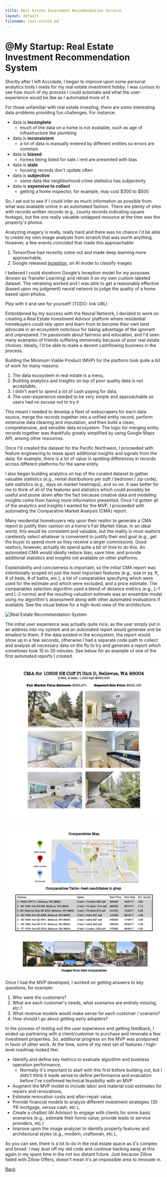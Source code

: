 ```yaml
---
title: Real Estate Investment Recommendation Service
layout: default
filename: real-estate.md
--- 
```


# @My Startup: Real Estate Investment Recommendation System
Shortly after I left Accolade, I began to improve upon some personal analytics tools I made for my real estate investment hobby. I was curious to see how much of my process I could automate and what the user-experience would be like as I automated more of it.

For those unfamiliar with real estate investing, there are some interesting data problems providing fun challenges. For instance:

* data is **incomplete** 
	* much of the data on a home is not available, such as age of infrastructure like plumbing
* data is **inconsistent**
	* a lot of data is manually entered by different entities so errors are common
* data is **biased**
	* homes being listed for sale / rent are presented with bias
* data is **stale**
	* housing records don't update often
* data is **subjective**
	* some data like neighborhood crime statistics has subjectivity 
* data is **expensive to collect**
	* getting a home inspector, for example, may cost $300 to $500

So, I set out to see if I could infer as much information as possible from what was available online in an automated fashion. There are plenty of sites with records written records (e.g., county records indicating square footage), but the one really valuable untapped resource at the time was the property's photos.  

Analyzing imagery is really, really hard and there was no chance I'd be able to create my own image analyzer from scratch that was worth anything. However, a few events coincided that made this approachable:

1. Tensorflow had recently come out and made deep learning more approachable,
2. Google released [Inception](https://ai.googleblog.com/2016/03/train-your-own-image-classifier-with.html), an AI model to classify images

I believed I could shoehorn Google's Inception model for my purposes (known as Transfer Learning) and retrain it on my own custom-labeled dataset. The retraining worked and I was able to get a reasonably effective (based upon my judgment) neural network to judge the quality of a home based upon photos.

Play with it and see for yourself! (TODO: link URL)

Emboldened by my success with the Neural Network, I decided to work on creating a Real Estate Investment Advisor platform where residential homebuyers could rely upon and learn from to become their own best advocate in an ecosystem notorious for taking advantage of the ignorant and unprepared. I'm passionate about fairness and education, and I'd seen many examples of friends suffering immensely because of poor real estate choices. Ideally, I'd be able to make a decent cashflowing business in the process. 

Building the Minimum Viable Product (MVP) for the platform took quite a bit of work for many reasons:

1. The data ecosystem in real estate is a mess,
2. Building analytics and insights on top of poor quality data is not acceptable,
3. I didn't want to spend a lot of cash paying for data,
4. The user-experience needed to be very simple and approachable so users had no excuse not to try it

This meant I needed to develop a fleet of webscrapers for each data source, merge the records together into a unified entity record, perform extensive data cleaning and imputation, and then build a clean, comprehensive, and sensible data ecosystem. The logic for merging entity records together was thankfully greatly simplified by using Google Maps API, among other resources.

Once I'd created the dataset for the Pacific Northwest, I proceeded with feature engineering to tease apart additional insights and signals from the data; for example, there is a lot of value in spotting differences in records across different platforms for the same entity.

I also began building analytics on top of the curated dataset to gather valuable statistics (e.g., rental distributions per sqft / bedroom / zip code), sale statistics (e.g., days on market heatmaps), and so on. It was better for me to think of all of the features and statistics which could possibly be useful and prune down after the fact because creative data and modeling insights come from having more information presented. Once I'd gotten all of the analytics and insights I wanted for the MVP, I proceeded with automating the Comparative Market Analysis (CMA) report.

Many residential homebuyers rely upon their realtor to generate a CMA report to justify their opinion on a home's Fair Market Value. In an ideal world, this would be consistent and valuable, but the reality is most realtors carelessly select whatever is convenient to justify their end goal (e.g., get the buyer to spend more so they receive a larger commission). Good realtors, however, actually do spend quite a bit of time to do this. An automated CMA would ideally reduce bias, save time, and provide additional statistics and insights not available on other platforms.

Explainability and conciseness is important, so the initial CMA report was intentionally scoped on just the most important features (e.g., size in sq. ft, # of beds, # of baths, etc.), a list of comparables specifying which were used for the estimate and which were excluded, and a price estimate. The comparables selection algorithm used a blend of distance metrics (e.g., L-1 and L-2 norms) and the resulting valuation estimate was an ensemble model using my algorithm's assessment along with other automated evaluations if available. See the visual below for a high-level view of the architecture.

![Real Estate Recommendation System](https://github.com/RicardoFrankBarrera/Professional-Portfolio/blob/main/Project%20one-pagers/07%20Real%20Estate%20Recommendation%20System.jpg?raw=true)

The initial user experience was actually quite nice, as the user simply put in an address into my system and an automated report would generate and be emailed to them; if the data existed in the ecosystem, the report would show up in a few seconds, otherwise I had a separate code path to collect and analyze all necessary data on the fly to try and generate a report which sometimes took 15 to 30 minutes. See below for an example of one of the first automated reports I created.

![CMA Page 1](https://github.com/RicardoFrankBarrera/Data-Science-Portfolio/blob/main/docs/assets/img/CMA_pg1.png?raw=true)

![CMA Page 2](https://github.com/RicardoFrankBarrera/Data-Science-Portfolio/blob/main/docs/assets/img/CMA_pg2.png?raw=true)


Once I had the MVP developed, I worked on getting answers to key questions, for example:

1. Who were the customers?
2. What are each customer's needs, what scenarios are entirely missing, etc.?
3. What revenue models would make sense for each customer / scenario?
4. How should I go about getting early adopters?

In the process of testing out the user experience and getting feedback, I ended up partnering with a client/customer to purchase and renovate a few investment properties. So, additional progress on the MVP was postponed in favor of other work. At the time, some of my next set of features / high-level roadmap looked like:

* Identify and define key metrics to evaluate algorithm and business operation performance,
	* Normally it's important to start with this first before building out, but I didn't think it made sense to define performance and evaluation before I've confirmed technical feasibility with an MVP
* Augment the MVP model to include labor and material cost estimates for repairs and renovations,
* Estimate renovation costs and after-repair value,
* Provide financial models to analyze different investment strategies (30 YR mortgage, versus cash, etc.),
* Create a chatbot (AI Advisor) to engage with clients for some basic scenarios (e.g., estimate their home value, provide leads to service providers, etc.)
* Improve upon the image analyzer to identify property features and architectural styles (e.g., modern, craftsman, etc.),

As you can see, there is a lot to do in the real estate space as it's complex and broad. I may dust off my old code and continue hacking away at this again in my spare time in the not too distant future. Just because Zillow failed with Zillow Offers, doesn't mean it's an impossible area to innovate in.

[Back](./)
